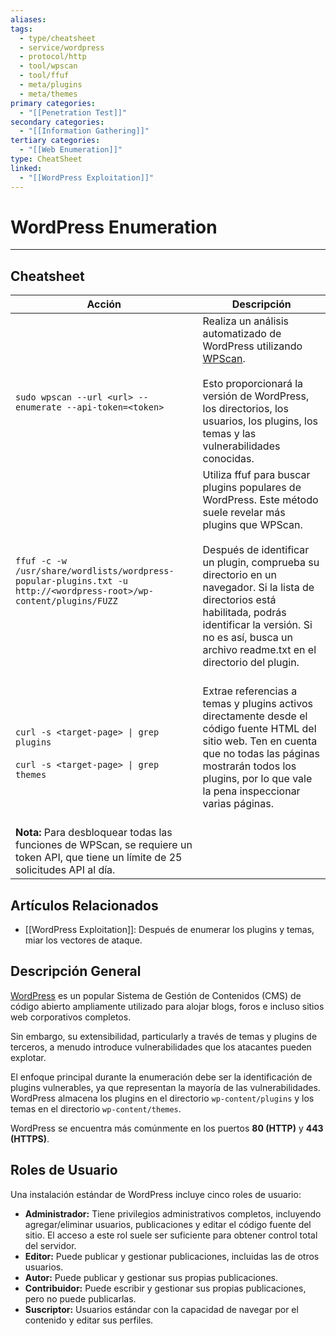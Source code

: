 ```yaml
---
aliases:
tags:
  - type/cheatsheet
  - service/wordpress
  - protocol/http
  - tool/wpscan
  - tool/ffuf
  - meta/plugins
  - meta/themes
primary categories:
  - "[[Penetration Test]]"
secondary categories:
  - "[[Information Gathering]]"
tertiary categories:
  - "[[Web Enumeration]]"
type: CheatSheet
linked:
  - "[[WordPress Exploitation]]"
---
```

# WordPress Enumeration

***

## Cheatsheet

| **Acción**                                                                                                                                | **Descripción**                                                                                                                                                                                                                                                                                                                                |
| ----------------------------------------------------------------------------------------------------------------------------------------- | ---------------------------------------------------------------------------------------------------------------------------------------------------------------------------------------------------------------------------------------------------------------------------------------------------------------------------------------------- |
| <br><br>`sudo wpscan --url <url> --enumerate --api-token=<token>`                                                                         | Realiza un análisis automatizado de WordPress utilizando [WPScan](https://github.com/wpscanteam/wpscan).<br><br>Esto proporcionará la versión de WordPress, los directorios, los usuarios, los plugins, los temas y las vulnerabilidades conocidas.                                                                                            |
| <br><br>`ffuf -c -w /usr/share/wordlists/wordpress-popular-plugins.txt -u http://<wordpress-root>/wp-content/plugins/FUZZ`                | Utiliza ffuf para buscar plugins populares de WordPress. Este método suele revelar más plugins que WPScan.<br><br>Después de identificar un plugin, comprueba su directorio en un navegador. Si la lista de directorios está habilitada, podrás identificar la versión. Si no es así, busca un archivo readme.txt en el directorio del plugin. |
| <br><br>`curl -s <target-page> \| grep plugins`  <br>  <br>`curl -s <target-page> \| grep themes`                                         | <br>Extrae referencias a temas y plugins activos directamente desde el código fuente HTML del sitio web. Ten en cuenta que no todas las páginas mostrarán todos los plugins, por lo que vale la pena inspeccionar varias páginas.                                                                                                              |
| <br>**Nota:** Para desbloquear todas las funciones de WPScan, se requiere un token API, que tiene un límite de 25 solicitudes API al día. |                                                                                                                                                                                                                                                                                                                                                |

## Artículos Relacionados

- [[WordPress Exploitation]]: Después de enumerar los plugins y temas, miar los vectores de ataque.

## Descripción General

[WordPress](https://wordpress.com/) es un popular Sistema de Gestión de Contenidos (CMS) de código abierto ampliamente utilizado para alojar blogs, foros e incluso sitios web corporativos completos.

Sin embargo, su extensibilidad, particularly a través de temas y plugins de terceros, a menudo introduce vulnerabilidades que los atacantes pueden explotar.

El enfoque principal durante la enumeración debe ser la identificación de plugins vulnerables, ya que representan la mayoría de las vulnerabilidades. WordPress almacena los plugins en el directorio `wp-content/plugins` y los temas en el directorio `wp-content/themes`.

WordPress se encuentra más comúnmente en los puertos **80 (HTTP)** y **443 (HTTPS)**.

## Roles de Usuario

Una instalación estándar de WordPress incluye cinco roles de usuario:
- **Administrador:** Tiene privilegios administrativos completos, incluyendo agregar/eliminar usuarios, publicaciones y editar el código fuente del sitio. El acceso a este rol suele ser suficiente para obtener control total del servidor.
- **Editor:** Puede publicar y gestionar publicaciones, incluidas las de otros usuarios.
- **Autor:** Puede publicar y gestionar sus propias publicaciones.
- **Contribuidor:** Puede escribir y gestionar sus propias publicaciones, pero no puede publicarlas.
- **Suscriptor:** Usuarios estándar con la capacidad de navegar por el contenido y editar sus perfiles.